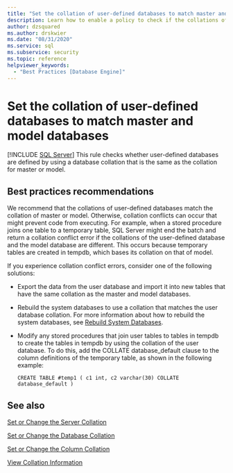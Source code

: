 ```yaml
---
title: "Set the collation of user-defined databases to match master and model databases"
description: Learn how to enable a policy to check if the collations of user-defined databases and system databases are the same.
author: dzsquared
ms.author: drskwier
ms.date: "08/31/2020"
ms.service: sql
ms.subservice: security
ms.topic: reference
helpviewer_keywords:
  - "Best Practices [Database Engine]"
---
```

# Set the collation of user-defined databases to match master and model databases
 [!INCLUDE [SQL Server](../../includes/applies-to-version/sqlserver.md)]
  This rule checks whether user-defined databases are defined by using a database collation that is the same as the collation for master or model.
  
## Best practices recommendations  
 We recommend that the collations of user-defined databases match the collation of master or model. Otherwise, collation conflicts can occur that might prevent code from executing. For example, when a stored procedure joins one table to a temporary table, SQL Server might end the batch and return a collation conflict error if the collations of the user-defined database and the model database are different. This occurs because temporary tables are created in tempdb, which bases its collation on that of model.

  If you experience collation conflict errors, consider one of the following solutions:

  - Export the data from the user database and import it into new tables that have the same collation as the master and model databases.

  - Rebuild the system databases to use a collation that matches the user database collation. For more information about how to rebuild the system databases, see [Rebuild System Databases](../databases/rebuild-system-databases.md).

  - Modify any stored procedures that join user tables to tables in tempdb to create the tables in tempdb by using the collation of the user database. To do this, add the COLLATE database_default clause to the column definitions of the temporary table, as shown in the following example:
  
    ```
    CREATE TABLE #temp1 ( c1 int, c2 varchar(30) COLLATE database_default )
    ```

## See also
  
 [Set or Change the Server Collation](../collations/set-or-change-the-server-collation.md)  

 [Set or Change the Database Collation](../collations/set-or-change-the-database-collation.md)

 [Set or Change the Column Collation](../collations/set-or-change-the-column-collation.md)
 
 [View Collation Information](../collations/view-collation-information.md)    
  
  
